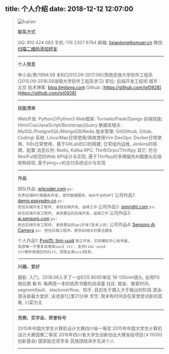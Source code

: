 title: 个人介绍
date: 2018-12-12 12:07:00
---

<blockquote class="blockquote-center">

![tupian](http://qiniucdn.timilong.com/face1.jpg)

<b>联系方式</b>

QQ: 810 424 083
手机: 176 2307 6764
邮箱: lixiaolong@smuer.cn
微信: [扫描二维码添加好友](http://qiniucdn.timilong.com/wechat_timilong.jpg)

---

<b>个人信息</b>

李小龙/男/1994.09
本科(2013.09-2017.06)/西南民族大学软件工程系(2015.09-2016.09湖南大学软件工程系学习)
职位: 后端开发工程师
城市：北京
技术博客: [blog.timilong.com](http://blog.timilong.com)
Github: [https://github.com/lxl0928](https://github.com/lxl0928)

---

<b>技能清单</b>

Web开发: Python2/Python3
Web框架: Tornado/Flask/Django
前端技能: Html/Css/JavaScript/Bootstrap/jQuery
数据库相关: MySQL/PostgreSQL/MongoDB/Redis
版本管理: Git(Github, Gitlab, Coding)
系统: Linux/Mac日常使用/熟练使用Vim
DevOps:  Docker日常使用、K8s日常使用、基于GitLab的CI的搭建, 日常组内运维, Jenkins的搭建、配置
消息队列:  Redis, Kafka
RPC: Thrift/Grpc/Thriftpy
其它: 符合RestFul规范的Web API设计与实现, 基于Thriftpy的多微服务AI摄像头后端架构经验, 基于ping++的支付系统设计与实现

---

<b>作品</b>

团队作品: [witcoder.com](http://witcoder.com)  <code>ps: 负责后端RPC微服务开发, 提供数据服务、Web平台的API</code>
公司作品1: [demo.easypdm.cn](http://demo.easypdm.cn)  <code>ps: 担任后端开发工程师, 承担后端开发、运维工作</code>
公司作品2: [simright.com](https://www.simright.com)   <code>ps: 担任后端开发工程师, 承担整站的后端开发、运维工作</code>
公司作品3: [ai.sensoro.com](https://ai.sensoro.com)   <code>ps: 担任后端开发工程师, 承担整站的api开发(暂未上线)</code>
公司作品4: [Sensoro Ai Camera](https://www.sensoro.com/zh/intelligent.html)   <code>ps: 担任后端工程师，提供AI相关的算法服务</code>
<!--
个人作品1: [smuer.cn](https://www.smuer.cn)  <code>ps: 独立开发(暂未上线)</code>
个人作品2: [timilong.com](https://www.timilong.com)  <code>ps: 独立开发(暂未上线)</code>
个人作品3: [91bati.com](https://www.91bati.com)  <code>ps: 独立开发(暂未上线)</code>
个人作品4: [xj-mckinsey.com](https://www.xj-mckinsey.com)  <code>ps: 独立开发(暂未上线)</code>
-->
个人作品1: [Pypi包: timi-uuid](https://pypi.org/project/timi-uuid/) <code>独立开发，实现模拟中心发号器, 发放唯一不重复自增类uuid str, 支持timi-uuid str解析成相应的dict，获取此类uuid信息。</code>

---

<b>兴趣、爱好</b>

摄影: 入门，2018.06入手了一台EOS 800D单反 18-135mm镜头, 会用PS做后期
看书: 每两周一本的纸质书籍的阅读量
社区: 掘金、极客时间、segmentfault、stackoverflow、知乎, 目前处于摄入大于输出的阶段
游泳: 游泳是最大爱好, 泳池游1公里21分钟
烹饪: 周末有时间会在家里尝试新的菜肴, 川菜为主

---

<b>竞赛、奖学金、荣誉称号</b>

2015年中国大学生计算机设计大赛四川省一等奖
2015年中国大学生计算机设计大赛国赛二等奖
2016年四川省大学生创新创业大赛省级项目(￥15000创新基金)
国家励志奖学金
民族团结进步先进个人

---

</blockquote>
